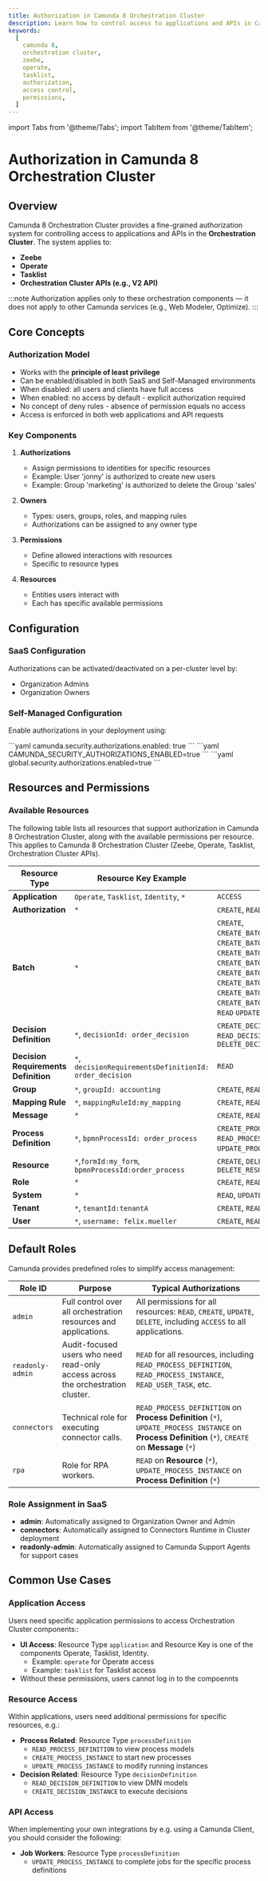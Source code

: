 ```yaml
---
title: Authorization in Camunda 8 Orchestration Cluster
description: Learn how to control access to applications and APIs in Camunda 8's orchestration cluster using the built-in authorization system.
keywords:
  [
    camunda 8,
    orchestration cluster,
    zeebe,
    operate,
    tasklist,
    authorization,
    access control,
    permissions,
  ]
---
```


import Tabs from '@theme/Tabs';
import TabItem from '@theme/TabItem';

# Authorization in Camunda 8 Orchestration Cluster

## Overview

Camunda 8 Orchestration Cluster provides a fine-grained authorization system for controlling access to applications and APIs in the **Orchestration Cluster**. The system applies to:

- **Zeebe**
- **Operate**
- **Tasklist**
- **Orchestration Cluster APIs (e.g., V2 API)**

:::note
Authorization applies only to these orchestration components — it does not apply to other Camunda services (e.g., Web Modeler, Optimize).
:::

## Core Concepts

### Authorization Model

- Works with the **principle of least privilege**
- Can be enabled/disabled in both SaaS and Self-Managed environments
- When disabled: all users and clients have full access
- When enabled: no access by default - explicit authorization required
- No concept of deny rules - absence of permission equals no access
- Access is enforced in both web applications and API requests

### Key Components

1. **Authorizations**
   - Assign permissions to identities for specific resources
   - Example: User 'jonny' is authorized to create new users
   - Example: Group 'marketing' is authorized to delete the Group 'sales'

2. **Owners**
   - Types: users, groups, roles, and mapping rules
   - Authorizations can be assigned to any owner type

3. **Permissions**
   - Define allowed interactions with resources
   - Specific to resource types

4. **Resources**
   - Entities users interact with
   - Each has specific available permissions

## Configuration

### SaaS Configuration

Authorizations can be activated/deactivated on a per-cluster level by:

- Organization Admins
- Organization Owners

### Self-Managed Configuration

Enable authorizations in your deployment using:

<Tabs>
  <TabItem value="yaml" label="application.yaml" default>
```yaml
camunda.security.authorizations.enabled: true
```
  </TabItem>
  <TabItem value="env" label="Environment variables">
```yaml
CAMUNDA_SECURITY_AUTHORIZATIONS_ENABLED=true
```
  </TabItem>
  <TabItem value="helm" label="Helm values">
```yaml
global.security.authorizations.enabled=true
```
  </TabItem>
</Tabs>

## Resources and Permissions

### Available Resources

The following table lists all resources that support authorization in Camunda 8 Orchestration Cluster, along with the available permissions per resource. This applies to Camunda 8 Orchestration Cluster (Zeebe, Operate, Tasklist, Orchestration Cluster APIs).

| Resource Type                        | Resource Key Example                                    | Supported Permissions                                                                                                                                                                                                                                                                                                                                                                                                                     |
| ------------------------------------ | ------------------------------------------------------- | ----------------------------------------------------------------------------------------------------------------------------------------------------------------------------------------------------------------------------------------------------------------------------------------------------------------------------------------------------------------------------------------------------------------------------------------- |
| **Application**                      | `Operate`, `Tasklist`, `Identity`, `*`                  | `ACCESS`                                                                                                                                                                                                                                                                                                                                                                                                                                  |
| **Authorization**                    | `*`                                                     | `CREATE`, `READ`, `UPDATE`, `DELETE`                                                                                                                                                                                                                                                                                                                                                                                                      |
| **Batch**                            | `*`                                                     | `CREATE`, `CREATE_BATCH_OPERATION_CANCEL_PROCESS_INSTANCE`, `CREATE_BATCH_OPERATION_DELETE_PROCESS_INSTANCE`, `CREATE_BATCH_OPERATION_MIGRATE_PROCESS_INSTANCE`, `CREATE_BATCH_OPERATION_MODIFY_PROCESS_INSTANCE`, `CREATE_BATCH_OPERATION_RESOLVE_INCIDENT`, `CREATE_BATCH_OPERATION_DELETE_DECISION_INSTANCE`, `CREATE_BATCH_OPERATION_DELETE_DECISION_DEFINITION`, `CREATE_BATCH_OPERATION_DELETE_PROCESS_DEFINITION`, `READ` `UPDATE` |
| **Decision Definition**              | `*`, `decisionId: order_decision`                       | `CREATE_DECISION_INSTANCE`, `READ_DECISION_DEFINITION`, `READ_DECISION_INSTANCE`, `DELETE_DECISION_INSTANCE`                                                                                                                                                                                                                                                                                                                              |
| **Decision Requirements Definition** | `*`, `decisionRequirementsDefinitionId: order_decision` | `READ`                                                                                                                                                                                                                                                                                                                                                                                                                                    |
| **Group**                            | `*`, `groupId: accounting`                              | `CREATE`, `READ`, `UPDATE`, `DELETE`                                                                                                                                                                                                                                                                                                                                                                                                      |
| **Mapping Rule**                     | `*`, `mappingRuleId:my_mapping`                         | `CREATE`, `READ`, `UPDATE`, `DELETE`                                                                                                                                                                                                                                                                                                                                                                                                      |
| **Message**                          | `*`                                                     | `CREATE`, `READ`                                                                                                                                                                                                                                                                                                                                                                                                                          |
| **Process Definition**               | `*`, `bpmnProcessId: order_process`                     | `CREATE_PROCESS_INSTANCE`, `READ_PROCESS_DEFINITION`, `READ_PROCESS_INSTANCE`, `READ_USER_TASK`, `UPDATE_PROCESS_INSTANCE`, `UPDATE_USER_TASK`                                                                                                                                                                                                                                                                                            |
| **Resource**                         | `*`,`formId:my_form`, `bpmnProcessId:order_process`     | `CREATE`, `DELETE_DRD`, `DELETE_FORM`, `DELETE_PROCESS`, `DELETE_RESOURCE`                                                                                                                                                                                                                                                                                                                                                                |
| **Role**                             | `*`                                                     | `CREATE`, `READ`, `UPDATE`, `DELETE`                                                                                                                                                                                                                                                                                                                                                                                                      |
| **System**                           | `*`                                                     | `READ`, `UPDATE`                                                                                                                                                                                                                                                                                                                                                                                                                          |
| **Tenant**                           | `*`, `tenantId:tenantA`                                 | `CREATE`, `READ`, `UPDATE`, `DELETE`                                                                                                                                                                                                                                                                                                                                                                                                      |
| **User**                             | `*`, `username: felix.mueller`                          | `CREATE`, `READ`, `UPDATE`, `DELETE`                                                                                                                                                                                                                                                                                                                                                                                                      |

## Default Roles

Camunda provides predefined roles to simplify access management:

| Role ID          | Purpose                                                                         | Typical Authorizations                                                                                                                              |
| ---------------- | ------------------------------------------------------------------------------- | --------------------------------------------------------------------------------------------------------------------------------------------------- |
| `admin`          | Full control over all orchestration resources and applications.                 | All permissions for all resources: `READ`, `CREATE`, `UPDATE`, `DELETE`, including `ACCESS` to all applications.                                    |
| `readonly-admin` | Audit-focused users who need read-only access across the orchestration cluster. | `READ` for all resources, including `READ_PROCESS_DEFINITION`, `READ_PROCESS_INSTANCE`, `READ_USER_TASK`, etc.                                      |
| `connectors`     | Technical role for executing connector calls.                                   | `READ_PROCESS_DEFINITION` on **Process Definition** (`*`), `UPDATE_PROCESS_INSTANCE` on **Process Definition** (`*`), `CREATE` on **Message** (`*`) |
| `rpa`            | Role for RPA workers.                                                           | `READ` on **Resource** (`*`), `UPDATE_PROCESS_INSTANCE` on **Process Definition** (`*`)                                                             |

### Role Assignment in SaaS

- **admin**: Automatically assigned to Organization Owner and Admin
- **connectors**: Automatically assigned to Connectors Runtime in Cluster deployment
- **readonly-admin**: Automatically assigned to Camunda Support Agents for support cases

## Common Use Cases

### Application Access

Users need specific application permissions to access Orchestration Cluster components::

- **UI Access**: Resource Type `application` and Resource Key is one of the components Operate, Tasklist, Identity.
  - Example: `operate` for Operate access
  - Example: `tasklist` for Tasklist access
- Without these permissions, users cannot log in to the compoennts

### Resource Access

Within applications, users need additional permissions for specific resources, e.g.:

- **Process Related**: Resource Type `processDefinition`
  - `READ_PROCESS_DEFINITION` to view process models
  - `CREATE_PROCESS_INSTANCE` to start new processes
  - `UPDATE_PROCESS_INSTANCE` to modify running instances
- **Decision Related**: Resource Type `decisionDefinition`
  - `READ_DECISION_DEFINITION` to view DMN models
  - `CREATE_DECISION_INSTANCE` to execute decisions

### API Access

When implementing your own integrations by e.g. using a Camunda Client, you should consider the following:

- **Job Workers**: Resource Type `processDefinition`
  - `UPDATE_PROCESS_INSTANCE` to complete jobs for the specific process definitions
